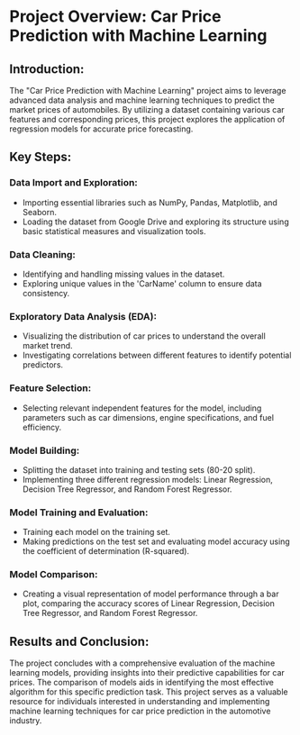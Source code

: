 # Project Overview: Car Price Prediction with Machine Learning

## Introduction:
The "Car Price Prediction with Machine Learning" project aims to leverage advanced data analysis and machine learning techniques to predict the market prices of automobiles. By utilizing a dataset containing various car features and corresponding prices, this project explores the application of regression models for accurate price forecasting.

## Key Steps:

### Data Import and Exploration:

- Importing essential libraries such as NumPy, Pandas, Matplotlib, and Seaborn.
- Loading the dataset from Google Drive and exploring its structure using basic statistical measures and visualization tools.
### Data Cleaning:

- Identifying and handling missing values in the dataset.
- Exploring unique values in the 'CarName' column to ensure data consistency.
### Exploratory Data Analysis (EDA):

- Visualizing the distribution of car prices to understand the overall market trend.
- Investigating correlations between different features to identify potential predictors.
### Feature Selection:

- Selecting relevant independent features for the model, including parameters such as car dimensions, engine specifications, and fuel efficiency.
### Model Building:

- Splitting the dataset into training and testing sets (80-20 split).
- Implementing three different regression models: Linear Regression, Decision Tree Regressor, and Random Forest Regressor.
### Model Training and Evaluation:

- Training each model on the training set.
- Making predictions on the test set and evaluating model accuracy using the coefficient of determination (R-squared).
### Model Comparison:

- Creating a visual representation of model performance through a bar plot, comparing the accuracy scores of Linear Regression, Decision Tree Regressor, and Random Forest Regressor.
## Results and Conclusion:
The project concludes with a comprehensive evaluation of the machine learning models, providing insights into their predictive capabilities for car prices. The comparison of models aids in identifying the most effective algorithm for this specific prediction task. This project serves as a valuable resource for individuals interested in understanding and implementing machine learning techniques for car price prediction in the automotive industry.





